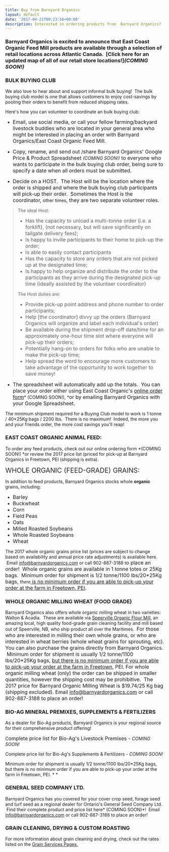 ```yaml
---
title: Buy from Barnyard Organics
layout: default
date: '2017-04-21T09:23:56+00:00'
description: Interested in ordering products from  Barnyard Organics?
---
```



### Barnyard Organics is excited to announce that East Coast Organic Feed Mill products are available through a selection of retail locations across Atlantic Canada.  [Click here for an updated map of all of our retail store locations!]*(COMING SOON!)*


### BULK BUYING CLUB


We also love to hear about and support informal bulk buying!  The bulk buying club model is one that allows customers to enjoy cost-savings by pooling their orders to benefit from reduced shipping rates.


Here's how you can volunteer to coordinate an bulk buying club:


* <span style="font-size: 1rem;">Email, use social media, or call your fellow farming/backyard livestock buddies who are located in your general area who might be interested in placing an order with Barnyard Organics/East Coast Organic Feed Mill. &nbsp;</span>

* <span style="font-size: 1rem;">Copy, rename, and send out /share Barnyard Organics' Google Price &amp; Product Spreadsheet </span>*(COMING SOON!)*<span style="font-size: 1rem;"> to everyone who wants to participate in the bulk buying club order, being sure to specify a date when all orders must be submitted.</span>

* <span style="font-size: 1rem;">Decide on a HOST. &nbsp;The Host will be the location where the order is shipped and where the bulk buying club participants will pick-up their order. &nbsp;Sometimes the Host is the coordinator,&nbsp;</span>other times<span style="font-size: 1rem;">, they are two separate volunteer roles.</span>


<blockquote>The ideal Host:<br><ul><li><span style="font-size: 1rem;">Has the capacity to unload a multi-tonne order (i.e. a forklift), (not necessary, but will save significantly on tailgate delivery fees);</span><br></li><li><span style="font-size: 1rem;">Is happy to invite participants to their home to pick-up the order;</span><br></li><li><span style="font-size: 1rem;">Is able to easily contact participants&nbsp;</span><br></li><li><span style="font-size: 1rem;">Has the&nbsp;</span><span style="font-size: 1rem;">capacity to</span><span style="font-size: 1rem;">&nbsp;store any orders that are not picked up at the designated time;</span><br></li><li><span style="font-size: 1rem;">Is happy to help organize and distribute the order to the participants as&nbsp;</span><span style="font-size: 1rem;">they</span><span style="font-size: 1rem;">&nbsp;arrive during the designated pick-up time (ideally assisted by the volunteer coordinator)</span><br></li></ul>The Host duties are:<br><ul><li><span style="font-size: 1rem;">Provide pick-up point address and phone number to order participants;</span><br></li><li><span style="font-size: 1rem;">Help [the coordinator] divvy up the orders (Barnyard Organics will organize and label each individual's order)</span><br></li><li><span style="font-size: 1rem;">Be available during&nbsp;</span><span style="font-size: 1rem;">the shipment</span><span style="font-size: 1rem;">&nbsp;drop-off date/time for an approximately one-hour&nbsp;</span><span style="font-size: 1rem;">time slot</span><span style="font-size: 1rem;">&nbsp;where everyone will pick-up their orders;</span><br></li><li><span style="font-size: 1rem;">Potentially hang-on to orders for folks who are unable to make the pick-up time;</span><br></li><li><span style="font-size: 1rem;">Help spread the word to encourage more customers to take advantage of the opportunity to work together to save money!</span><br></li></ul></blockquote>


* <span style="font-size: 1rem;">The spreadsheet will automatically add up the totals. &nbsp;You can place your order either using East Coast Organic's </span><a href="linkhere" style="font-size: 1rem;">online order form</a>* (COMING SOON!), *<span style="font-size: 1rem;">or by emailing Barnyard Organics with your Google Spreadsheet. &nbsp;</span>


The minimum shipment required for a Buying Club model to work is 1 tonne / 40*25Kg bags / 2200 lbs.  There is no maximum!  Indeed, the more you and your friends order, the more cost savings you'll reap!


### EAST COAST ORGANIC ANIMAL FEED:


To order any feed products, check out our online ordering form *(COMING SOON!) *or review the 2017 price list (priced for pick-up at Barnyard Organics in Freetown, PEI (shipping is extra).

<span style="color: rgb(40, 40, 40); font-size: 1.5em; word-spacing: 0.5px;">WHOLE ORGANIC (FEED-GRADE) GRAINS:</span>


In addition to feed products, Barnyard Organics stocks whole **organic** grains, including:
<span style="font-size: 1rem;"></span>
<span style="font-size: 1rem;"><ul><li><span style="font-size: 1rem;">Barley</span><br></li><li><span style="font-size: 1rem;">Buckwheat</span><br></li><li><span style="font-size: 1rem;">Corn</span><br></li><li><span style="font-size: 1rem;">Field Peas</span><br></li><li><span style="font-size: 1rem;">Oats</span><br></li><li><span style="font-size: 1rem;">Milled Roasted Soybeans</span><br></li><li><span style="font-size: 1rem;">Whole Roasted Soybeans</span><br></li><li><span style="font-size: 1rem;">Wheat</span><br></li></ul></span>




The 2017 whole organic grains price list (prices are subject to change based on availability and annual price rate adjustments) is available here.  Email [info@barnyardorganics.com](info@barnyardorganics.com) or call 902-887-3188 t<span style="font-size: 1rem;">o place an order! &nbsp;Whole organic grains are available in 1 tonne totes or 25Kg bags. &nbsp;Minimum order for shipment is 1/2 tonne/1100 lbs/20*25Kg bags,&nbsp;</span>*there*<span style="font-size: 1rem;"><u>&nbsp;is no minimum order if you are able to pick-up your order at the farm in Freetown, PEI</u>.</span>


### WHOLE ORGANIC MILLING WHEAT (FOOD GRADE)


Barnyard Organics also offers whole organic milling wheat in two varieties:   Walton & Acadia.  These are available via [Speerville Organic Flour Mill](http://www.speervilleflourmill.ca), an amazing local, high quality food-grade grain cleaning facility and mill based out of Speerville, NB, who ship product all over the Maritimes.  <span style="font-size: 1rem;">For those who are interested in milling their own whole grains, or who are interested in wheat berries (whole wheat grains for sprouting, etc). You can also purchase the grains directly from Barnyard Organics. &nbsp;</span><span style="font-size: 1rem;">Minimum order for shipment is usually 1/2 tonne/1100 lbs/20*25Kg bags, <u>but there is no minimum order if you are able to pick-up your order at the farm in Freetown</u>, PEI.  For whole organic milling wheat&nbsp;</span><span style="font-size: 1rem;">(only)&nbsp;</span><span style="font-size: 1rem;">the order can be shipped in smaller quantities, however the shipping cost may be prohibitive.</span><span style="font-size: 1rem;">&nbsp; The 2017 price for Barnyard Organic Milling Wheat is $19.74/25 Kg bag (shipping excluded).&nbsp;</span><span style="font-size: 1rem;">Email <a href="info@barnyardorganics.com">info@barnyardorganics.com</a>&nbsp;</span><span style="font-size: 1rem;">or call 902-887-3188&nbsp;</span><span style="font-size: 1rem;">to place an order!</span>


### BIO-AG MINERAL PREMIXES, SUPPLEMENTS & FERTILIZERS


As a dealer for Bio-Ag products, Barnyard Organics is your regional source for their comprehensive product offering!


C<span style="font-size: 1rem;">omplete price list for Bio-Ag's Livestock Premixes - </span>*COMING SOON!*


Complete price list for Bio-Ag's Supplements & Fertilizers - *COMING SOON!*


Minimum order for shipment is usually 1/2 tonne/1100 lbs/20*25Kg bags, but there is no minimum order if you are able to pick-up your order at the farm in Freetown, PEI. *
*


### GENERAL SEED COMPANY LTD.


Barnyard Organics has you covered for your cover crop seed, forage seed and turf seed as a regional dealer for Ontario's General Seed Company Ltd.  Find their complete product and price list here* (COMING SOON)*!  Email  [info@barnyardorganics.com](info@barnyardorganics.com) or call 902-887-3188 to place an order!


### GRAIN CLEANING, DRYING & CUSTOM ROASTING


For more information about grain cleaning and drying, check out the rates listed on the [Grain Services Pages.](https://scottgallant.github.io/barnyard-organics/services/grain-cleaning-drying)